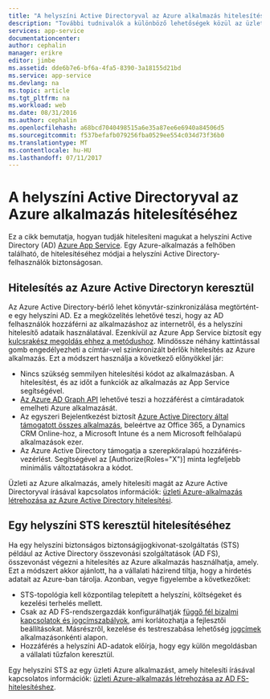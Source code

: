 ```yaml
---
title: "A helyszíni Active Directoryval az Azure alkalmazás hitelesítéséhez |} Microsoft Docs"
description: "További tudnivalók a különböző lehetőségek közül az üzletági alkalmazások az Azure App Service szolgáltatásban való hitelesítéshez szükséges a helyszíni Active Directory"
services: app-service
documentationcenter: 
author: cephalin
manager: erikre
editor: jimbe
ms.assetid: dde6b7e6-bf6a-4fa5-8390-3a18155d21bd
ms.service: app-service
ms.devlang: na
ms.topic: article
ms.tgt_pltfrm: na
ms.workload: web
ms.date: 08/31/2016
ms.author: cephalin
ms.openlocfilehash: a68bcd7040498515a6e35a87ee6e6940a84506d5
ms.sourcegitcommit: f537befafb079256fba0529ee554c034d73f36b0
ms.translationtype: MT
ms.contentlocale: hu-HU
ms.lasthandoff: 07/11/2017
---
```

# <a name="authenticate-with-on-premises-active-directory-in-your-azure-app"></a>A helyszíni Active Directoryval az Azure alkalmazás hitelesítéséhez
Ez a cikk bemutatja, hogyan tudják hitelesíteni magukat a helyszíni Active Directory (AD) [Azure App Service](../app-service/app-service-value-prop-what-is.md). Egy Azure-alkalmazás a felhőben található, de hitelesítéséhez módjai a helyszíni Active Directory-felhasználók biztonságosan. 

## <a name="authenticate-through-azure-active-directory"></a>Hitelesítés az Azure Active Directoryn keresztül
Az Azure Active Directory-bérlő lehet könyvtár-szinkronizálása megtörtént-e egy helyszíni AD. Ez a megközelítés lehetővé teszi, hogy az AD felhasználók hozzáférni az alkalmazáshoz az internetről, és a helyszíni hitelesítő adataik használatával. Ezenkívül az Azure App Service biztosít egy [kulcsrakész megoldás ehhez a metódushoz](../app-service-mobile/app-service-mobile-how-to-configure-active-directory-authentication.md). Mindössze néhány kattintással gomb engedélyezheti a címtár-vel szinkronizált bérlők hitelesítés az Azure alkalmazás. Ezt a módszert használja a következő előnyökkel jár:

* Nincs szükség semmilyen hitelesítési kódot az alkalmazásban. A hitelesítést, és az időt a funkciók az alkalmazás az App Service segítségével.
* [Az Azure AD Graph API](http://msdn.microsoft.com/library/azure/hh974476.aspx) lehetővé teszi a hozzáférést a címtáradatok emelheti Azure alkalmazását.
* Az egyszeri Bejelentkezést biztosít [Azure Active Directory által támogatott összes alkalmazás](/marketplace/active-directory/), beleértve az Office 365, a Dynamics CRM Online-hoz, a Microsoft Intune és a nem Microsoft felhőalapú alkalmazások ezer. 
* Az Azure Active Directory támogatja a szerepköralapú hozzáférés-vezérlést. Segítségével az [Authorize(Roles="X")] minta legfeljebb minimális változtatásokra a kódot.

Üzleti az Azure alkalmazás, amely hitelesíti magát az Azure Active Directoryval írásával kapcsolatos információk: [üzleti Azure-alkalmazás létrehozása az Azure Active Directory hitelesítési](web-sites-dotnet-lob-application-azure-ad.md).

## <a name="authenticate-through-an-on-premises-sts"></a>Egy helyszíni STS keresztül hitelesítéséhez
Ha egy helyszíni biztonságos biztonságijogkivonat-szolgáltatás (STS) például az Active Directory összevonási szolgáltatások (AD FS), összevonást végezni a hitelesítés az Azure alkalmazás használhatja, amely. Ezt a módszert akkor ajánlott, ha a vállalati házirend tiltja, hogy a hirdetés adatait az Azure-ban tárolja. Azonban, vegye figyelembe a következőket:

* STS-topológia kell központilag telepített a helyszíni, költségeket és kezelési terhelés mellett.
* Csak az AD FS-rendszergazdák konfigurálhatják [függő fél bizalmi kapcsolatok és jogcímszabályok](http://technet.microsoft.com/library/dd807108.aspx), ami korlátozhatja a fejlesztői beállításokat. Másrészről, kezelése és testreszabása lehetőség [jogcímek](http://technet.microsoft.com/library/ee913571.aspx) alkalmazásonkénti alapon.
* Hozzáférés a helyszíni AD-adatok előírja, hogy egy külön megoldásban a vállalati tűzfalon keresztül.

Egy helyszíni STS az egy üzleti Azure alkalmazást, amely hitelesíti írásával kapcsolatos információk: [üzleti Azure-alkalmazás létrehozása az AD FS-hitelesítéshez](web-sites-dotnet-lob-application-adfs.md).

